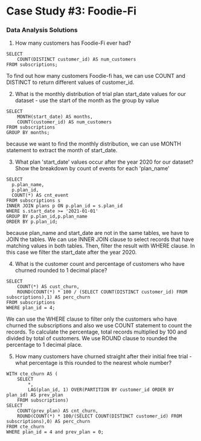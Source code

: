 # Case Study #3: Foodie-Fi

### Data Analysis Solutions
1. How many customers has Foodie-Fi ever had?
```
SELECT
	COUNT(DISTINCT customer_id) AS num_customers
FROM subscriptions;
```
To find out how many customers Foodie-fi has, we can use COUNT and DISTINCT to return different values of customer_id.

2. What is the monthly distribution of trial plan start_date values for our dataset - use the start of the month as the group by value
```
SELECT
	MONTH(start_date) AS months,
	COUNT(customer_id) AS num_customers
FROM subscriptions
GROUP BY months;
```
because we want to find the monthly distribution, we can use MONTH statement to extract the month of start_date.

3. What plan 'start_date' values occur after the year 2020 for our dataset? Show the breakdown by count of events for each 'plan_name'
```
SELECT
  p.plan_name,
  p.plan_id,
  COUNT(*) AS cnt_event
FROM subscriptions s
INNER JOIN plans p ON p.plan_id = s.plan_id
WHERE s.start_date >= '2021-01-01'
GROUP BY p.plan_id,p.plan_name
ORDER BY p.plan_id;
```
because plan_name and start_date are not in the same tables, we have to JOIN the tables. We can use INNER JOIN clause to select records that have matching values in both tables.
Then, filter the result with WHERE clause. In this case we filter the start_date after the year 2020.

4. What is the customer count and percentage of customers who have churned rounded to 1 decimal place?
```
SELECT
    COUNT(*) AS cust_churn,
    ROUND(COUNT(*) * 100 / (SELECT COUNT(DISTINCT customer_id) FROM subscriptions),1) AS perc_churn
FROM subscriptions
WHERE plan_id = 4;
```
We can use the WHERE clause to filter only the customers who have churned the subscriptions and also we use COUNT statement to count the records.
To calculate the percentage, total records multiplied by 100 and divided by total of customers. We use ROUND clause to rounded the percentage to 1 decimal place.

5. How many customers have churned straight after their initial free trial - what percentage is this rounded to the nearest whole number?
```
WITH cte_churn AS (
	SELECT
		*,
		LAG(plan_id, 1) OVER(PARTITION BY customer_id ORDER BY plan_id) AS prev_plan
	FROM subscriptions)
SELECT
	COUNT(prev_plan) AS cnt_churn,
    ROUND(COUNT(*) * 100/(SELECT COUNT(DISTINCT customer_id) FROM subscriptions),0) AS perc_churn
FROM cte_churn
WHERE plan_id = 4 and prev_plan = 0;
```
